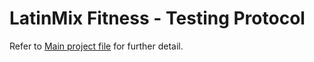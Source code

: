 # LatinMix Fitness - Testing Protocol

Refer to [Main project file](https://github.com/belaventer/latinmix-fitness/blob/master/README.md) for further detail.